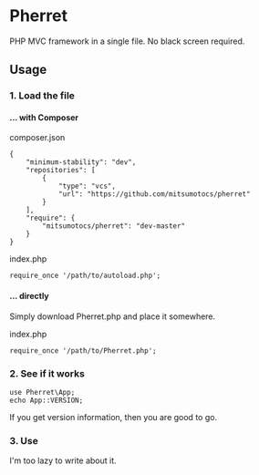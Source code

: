 # Pherret

PHP MVC framework in a single file. No black screen required.

## Usage

### 1. Load the file

#### ... with Composer

composer.json

    {
        "minimum-stability": "dev",
        "repositories": [
            {
                "type": "vcs",
                "url": "https://github.com/mitsumotocs/pherret"
            }
        ],
        "require": {
            "mitsumotocs/pherret": "dev-master"
        }
    }

index.php

    require_once '/path/to/autoload.php';    

#### ... directly

Simply download Pherret.php and place it somewhere.

index.php

    require_once '/path/to/Pherret.php';

### 2. See if it works

    use Pherret\App;
    echo App::VERSION;

If you get version information, then you are good to go.

### 3. Use

I'm too lazy to write about it.